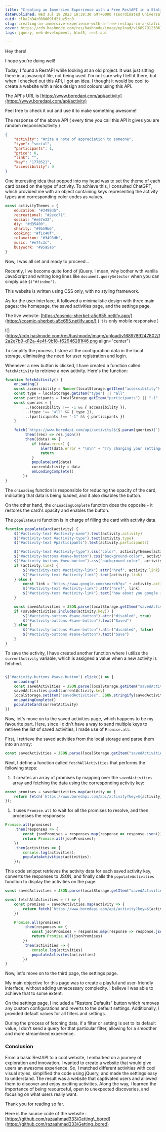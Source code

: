 ```yaml
---
title: "Creating an Immersive Experience with a Free RestAPI in a Static Website"
datePublished: Wed Jul 19 2023 18:38:30 GMT+0000 (Coordinated Universal Time)
cuid: clka2h34r000009ld2iuz5zc8
slug: creating-an-immersive-experience-with-a-free-restapi-in-a-static-website
cover: https://cdn.hashnode.com/res/hashnode/image/upload/v1689791230617/6937cacd-2fee-4a6a-a874-305bfb6ec1e5.png
tags: jquery, web-development, html5, rest-api

---
```


Hey there!

I hope you're doing well!

Today, I found a RestAPI while looking at an old project. It was just sitting there in a javascript file, not being used. I'm not sure why I left it there, but when I checked out this API, I got an idea. I thought it would be cool to create a website with a nice design and colours using this API.

The API's URL is [https://www.boredapi.com/api/activity](https://www.boredapi.com/api/activity)

Feel free to check it out and use it to make something awesome!

The response of the above API ( every time you call this API it gives you are random response/activity )

```json
{
    "activity": "Write a note of appreciation to someone",
    "type": "social",
    "participants": 1,
    "price": 0,
    "link": "",
    "key": "1770521",
    "accessibility": 0
}
```

One interesting idea that popped into my head was to set the theme of each card based on the type of activity. To achieve this, I consulted ChatGPT, which provided me with an object containing keys representing the activity types and corresponding color codes as values.

```javascript
const activityThemes = {
    education: "#3498db",
    recreational: "#2ecc71",
    social: "#e67e22",
    diy: "#d35400",
    charity: "#9b59b6",
    cooking: "#f1c40f",
    relaxation: "#3498db",
    music: "#e74c3c",
    busywork: "#95a5a6"
}
```

Now, I was all set and ready to proceed...

Recently, I've become quite fond of jQuery. I mean, why bother with vanilla JavaScript and writing long lines like `document.querySelector` when you can simply use `$("#findme")`.

This website is written using CSS only, with no styling framework.

As for the user interface, it followed a minimalistic design with three main pages: the homepage, the saved activities page, and the settings page.

The live website: [https://cosmic-sherbet-a5c655.netlify.app/](https://cosmic-sherbet-a5c655.netlify.app/) ( it is only mobile responsive )

![](https://cdn.hashnode.com/res/hashnode/image/upload/v1689789247802/f2a2e7b9-d12a-4e4f-9b18-f62946281f46.png align="center")

To simplify the process, I store all the configuration data in the local storage, eliminating the need for user registration and login.

Whenever a new button is clicked, I have created a function called `fetchActivity` to retrieve a new activity. Here's the function:

```javascript
function fetchActivity() {
    onLoading()
    const accessibility = Number(localStorage.getItem("accessibility") || "-1")
    const type = localStorage.getItem("type") || "all"
    const participants = localStorage.getItem("participants") || "-1"
    const queries = {
        ...(accessibility !== -1 && { accessibility }),
        ...(type !== "all" && { type }),
        ...(participants !== "-1" && { participants })
    }

    fetch(`https://www.boredapi.com/api/activity?${$.param(queries)}`)
        .then((res) => res.json())
        .then((data) => {
            if (data.error) {
                alert(data.error + "\n\n" + "Try changing your settings")
                return
            }
            populateCard(data)
            currentActivity = data
            onLoadingComplete()
        })
}
```

The `onLoading` function is responsible for reducing the opacity of the card, indicating that data is being loaded, and it also disables the button.

On the other hand, the `onLoadingComplete` function does the opposite - it restores the card's opacity and enables the button.

The `populateCard` function is in charge of filling the card with activity data.

```javascript
function populateCard(activity) {
    $("#activity-text #activity-name").text(activity.activity)
    $("#activity-text #activity-type").text(activity.type)
    $("#activity-text #participants").text(activity.participants)

    $("#activity-text #activity-type").css("color", activityThemes[activity.type])
    $("#activity-buttons #save-button").css("background-color", activityThemes[activity.type])
    $("#activity-buttons #new-button").css("background-color", activityThemes[activity.type])
    if (activity.link) {
        $("#activity-text #activity-link").attr("href", activity.link)
        $("#activity-text #activity-link").text(activity.link)
    } else {
        const link = "https://www.google.com/search?q=" + activity.activity.replace(" ", "+") + "&tbm=isch"
        $("#activity-text #activity-link").attr("href", link)
        $("#activity-text #activity-link").text("how about you google it?")
    }

    const savedActivities = JSON.parse(localStorage.getItem("savedActivities") || "[]")
    if (savedActivities.includes(activity.key)) {
        $("#activity-buttons #save-button").attr("disabled", true)
        $("#activity-buttons #save-button").text("Saved")
    } else {
        $("#activity-buttons #save-button").attr("disabled", false)
        $("#activity-buttons #save-button").text("Save")
    }
}
```

To save the activity, I have created another function where I utilize the `currentActivity` variable, which is assigned a value when a new activity is fetched.

```javascript

$("#activity-buttons #save-button").click(() => {
    onLoading()
    const savedActivities = JSON.parse(localStorage.getItem("savedActivities") || "[]")
    savedActivities.push(currentActivity.key)
    localStorage.setItem("savedActivities", JSON.stringify(savedActivities))
    onLoadingComplete()
    populateCard(currentActivity)
})
```

Now, let's move on to the saved activities page, which happens to be my favourite part. Here, since I didn't have a way to send multiple keys to retrieve the list of saved activities, I made use of `Promise.all`.

First, I retrieve the saved activities from the local storage and parse them into an array:

```javascript
const savedActivities = JSON.parse(localStorage.getItem("savedActivities") || "[]");
```

Next, I define a function called `fetchAllActivities` that performs the following steps:

1. It creates an array of promises by mapping over the `savedActivities` array and fetching the data using the corresponding activity key:
    

```javascript
const promises = savedActivities.map(activity => {
    return fetch(`https://www.boredapi.com/api/activity?key=${activity}`);
});
```

1. It uses `Promise.all` to wait for all the promises to resolve, and then processes the responses:
    

```javascript
Promise.all(promises)
    .then(responses => {
        const jsonPromises = responses.map(response => response.json());
        return Promise.all(jsonPromises);
    })
    .then(activities => {
        console.log(activities);
        populateActivities(activities);
    });
```

This code snippet retrieves the activity data for each saved activity key, converts the responses to JSON, and finally calls the `populateActivities` function to display the activities on the page.

```javascript
const savedActivities = JSON.parse(localStorage.getItem("savedActivities") || "[]")

const fetchAllActivities = () => {
    const promises = savedActivities.map(activity => {
        return fetch(`https://www.boredapi.com/api/activity?key=${activity}`)
    })

    Promise.all(promises)
        .then(responses => {
            const jsonPromises = responses.map(response => response.json())
            return Promise.all(jsonPromises)
        })
        .then(activities => {
            console.log(activities)
            populateActivites(activities)
        })
}
```

Now, let's move on to the third page, the settings page.

My main objective for this page was to create a playful and user-friendly interface, without adding unnecessary complexity. I believe I was able to achieve that to some extent.

On the settings page, I included a "Restore Defaults" button which removes any custom configurations and reverts to the default settings. Additionally, I provided default values for all filters and settings.

During the process of fetching data, if a filter or setting is set to its default value, I don't send a query for that particular filter, allowing for a smoother and more streamlined experience.

### Conclusion

From a basic RestAPI to a cool website, I embarked on a journey of exploration and innovation. I wanted to create a website that would give users an awesome experience. So, I matched different activities with cool visual styles, simplified the code using jQuery, and made the settings easy to understand. The result was a website that captivated users and allowed them to discover and enjoy exciting activities. Along the way, I learned the importance of being resourceful, open to unexpected discoveries, and focusing on what users really want.

Thank you for reading so far.

Here is the source code of the website : [https://github.com/razaahmad333/Getting\_bored](https://github.com/razaahmad333/Getting_bored)